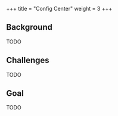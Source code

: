 +++
title = "Config Center"
weight = 3
+++

## Background

TODO

## Challenges

TODO

## Goal

TODO 
